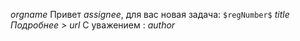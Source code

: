 $orgname$ 
Привет *$assignee$*, для вас новая задача: 
`$regNumber$` $title$
_Подробнее >_ $url$
С уважением : *$author$*
